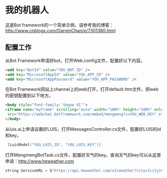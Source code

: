 # 我的机器人 #

这是Bot framework的一个简单示例，请参考我的博客：
http://www.cnblogs.com/DarrenChan/p/7301380.html

## 配置工作 ##

从Bot Framework申请好bot，打开Web.config文件，配置好以下内容。

```html
<add key="BotId" value="YOU_BOT_ID" />
<add key="MicrosoftAppId" value="YOU_APP_ID" />
<add key="MicrosoftAppPassword" value="YOU_APP_PASSWORD" />
```

在Bot Framework网站上channel上的web打开，打开default.htm文件，把web的密钥配置到以下地方。

```html
<body style="font-family:'Segoe UI'">
<iframe name="myframe" scrolling="auto" width="100%" height="100%" onload="document.all['myframe'].style.height=myframe.document.body.scrollHeight" 
 src="https://webchat.botframework.com/embed/mengmeng?s=YOU_WEB_KEY" style="height: 502px; max-height: 502px;"></iframe>
</body>
```

从luis.ai上申请设置好LUIS，打开MessagesController.cs文件，配置好LUIS的id和key。

```h
 [LuisModel("YOU_LUIS_ID", "YOU_LUIS_KEY")]
```

打开MengmengBotTask.cs文件，配置好天气的key。查询天气的key可以从这里申请：http://www.heweather.com 

```JAVA
string ServiceURL = $"https://api.heweather.com/x3/weather?city={city}&key=YOUR_WEATHER_KEY";
```

